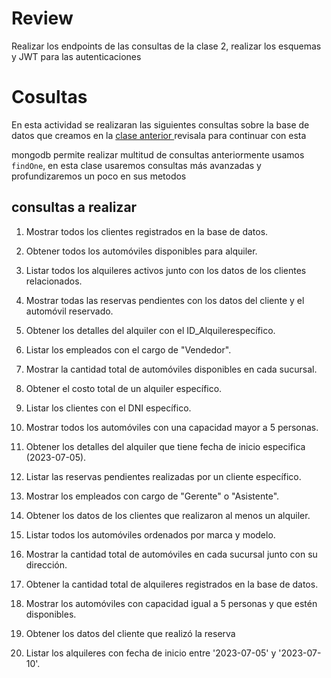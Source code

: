 # Review

Realizar los endpoints de las consultas de la clase 2, realizar los esquemas y JWT para las autenticaciones

# Cosultas

En esta actividad se realizaran las siguientes consultas sobre la base de datos que creamos en la <a href="../mongodbclase1/readme.md"> clase anterior </a> revisala para continuar con esta

mongodb permite realizar multitud de consultas anteriormente usamos `findOne`, en esta clase usaremos consultas más avanzadas y profundizaremos un poco en sus metodos

## consultas a realizar

1. Mostrar todos los clientes registrados en la base de datos. 
   
2. Obtener todos los automóviles disponibles para alquiler.

3. Listar todos los alquileres activos junto con los datos de los clientes relacionados.

4. Mostrar todas las reservas pendientes con los datos del cliente y el automóvil reservado.

5. Obtener los detalles del alquiler con el ID_Alquilerespecífico.

6. Listar los empleados con el cargo de "Vendedor".

7. Mostrar la cantidad total de automóviles disponibles en cada sucursal.
    
8. Obtener el costo total de un alquiler específico.
   
9. Listar los clientes con el DNI específico. 

10. Mostrar todos los automóviles con una capacidad mayor a 5 personas. 

11. Obtener los detalles del alquiler que tiene fecha de inicio especifica (2023-07-05). 

12. Listar las reservas pendientes realizadas por un cliente específico. 

13. Mostrar los empleados con cargo de "Gerente" o "Asistente". 

14. Obtener los datos de los clientes que realizaron al menos un alquiler. 

15. Listar todos los automóviles ordenados por marca y modelo. 

16. Mostrar la cantidad total de automóviles en cada sucursal junto con su dirección. 

17. Obtener la cantidad total de alquileres registrados en la base de datos. 

18. Mostrar los automóviles con capacidad igual a 5 personas y que estén disponibles. 

19. Obtener los datos del cliente que realizó la reserva

20. Listar los alquileres con fecha de inicio entre '2023-07-05' y '2023-07-10'.


